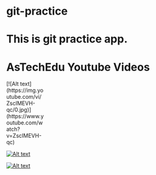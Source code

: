 # git-practice

# This is git practice app.




# AsTechEdu Youtube Videos
<div style="width:100px;">
[![Alt text](https://img.youtube.com/vi/ZscIMEVH-qc/0.jpg)](https://www.youtube.com/watch?v=ZscIMEVH-qc)
</div>
  
[![Alt text](https://img.youtube.com/vi/KignfWky9aw/0.jpg)](https://www.youtube.com/watch?v=KignfWky9aw)

[![Alt text](https://img.youtube.com/vi/ju3HSu8QBcE/0.jpg)](https://www.youtube.com/watch?v=ju3HSu8QBcE)


